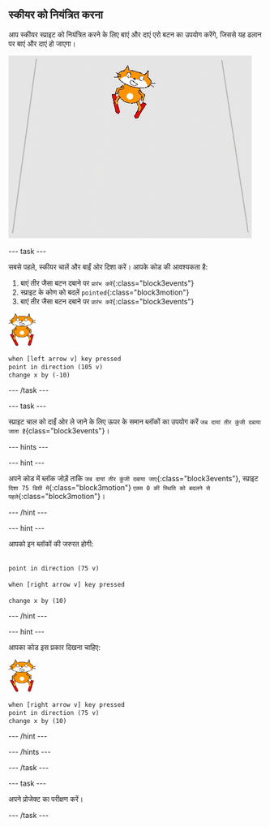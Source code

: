 ## स्कीयर को नियंत्रित करना

आप स्कीयर स्प्राइट को नियंत्रित करने के लिए बाएं और दाएं एरो बटन का उपयोग करेंगे, जिससे यह ढलान पर बाएं और दाएं हो जाएगा।

![स्कीयर हिल रहा है](images/skier_moving.gif)

--- task ---

सबसे पहले, स्कीयर चालें और बाईं ओर दिशा करें। आपके कोड की आवश्यकता है:

1. बाएं तीर जैसा बटन दबाने पर `प्रारंभ करें`{:class="block3events"}
1. स्प्राइट के कोण  को बदलें `pointed`{:class="block3motion"}
1. बाएं तीर जैसा बटन दबाने पर `प्रारंभ करें`{:class="block3events"}

![स्कीयर स्प्राइट](images/skier_sprite_small.png)

```blocks3
when [left arrow v] key pressed
point in direction (105 v)
change x by (-10)
```

--- /task ---

--- task ---

स्प्राइट चाल को दाईं ओर ले जाने के लिए ऊपर के समान ब्लॉकों का उपयोग करें `जब दायां तीर कुंजी दबाया जाता है`{class="block3events"}।

--- hints ---


--- hint ---

अपने कोड में ब्लॉक जोड़ें ताकि `जब दायां तीर कुंजी दबाया जाए`{:class="block3events"}, स्प्राइट `दिशा 75 डिग्री में`{:class="block3motion"} `एक्स 0 की स्थिति को बदलने से पहले`{:class="block3motion"}।

--- /hint ---

--- hint ---

आपको इन ब्लॉकों की जरुरत होगी:

```blocks3

point in direction (75 v)

when [right arrow v] key pressed

change x by (10)
```

--- /hint ---

--- hint ---

आपका कोड इस प्रकार दिखना चाहिए:

![स्कीयर स्प्राइट](images/skier_sprite_small.png)

```blocks3
when [right arrow v] key pressed
point in direction (75 v)
change x by (10)
```

--- /hint ---

--- /hints ---

--- /task ---

--- task ---

अपने प्रोजेक्ट का परीक्षण करें।

--- /task ---